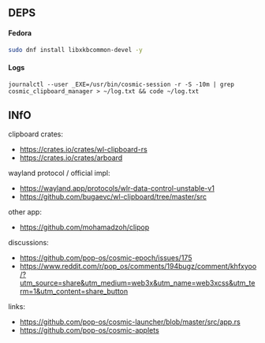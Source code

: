 ## DEPS

#### Fedora

```sh
sudo dnf install libxkbcommon-devel -y
```

#### Logs

```
journalctl --user _EXE=/usr/bin/cosmic-session -r -S -10m | grep cosmic_clipboard_manager > ~/log.txt && code ~/log.txt
```

## INfO

clipboard crates:

- https://crates.io/crates/wl-clipboard-rs
- https://crates.io/crates/arboard

wayland protocol / official impl:

- https://wayland.app/protocols/wlr-data-control-unstable-v1
- https://github.com/bugaevc/wl-clipboard/tree/master/src

other app:

- https://github.com/mohamadzoh/clipop

discussions:

- https://github.com/pop-os/cosmic-epoch/issues/175
- https://www.reddit.com/r/pop_os/comments/194bugz/comment/khfxyoo/?utm_source=share&utm_medium=web3x&utm_name=web3xcss&utm_term=1&utm_content=share_button

links:

- https://github.com/pop-os/cosmic-launcher/blob/master/src/app.rs
- https://github.com/pop-os/cosmic-applets
